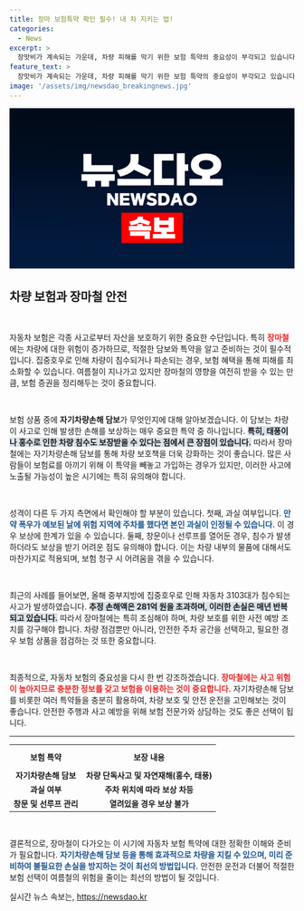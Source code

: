```yaml
---
title: 장마 보험특약 확인 필수! 내 차 지키는 법!
categories:
  - News
excerpt: >
  장맛비가 계속되는 가운데, 차량 피해를 막기 위한 보험 특약의 중요성이 부각되고 있습니다. 자기차량손해 담보 특약으로 침수 피해를 보상받으려면 사전 확인이 필수! 위험 지역 주차와 창문 개방에 주의하세요.
feature_text: >
  장맛비가 계속되는 가운데, 차량 피해를 막기 위한 보험 특약의 중요성이 부각되고 있습니다. 자기차량손해 담보 특약으로 침수 피해를 보상받으려면 사전 확인이 필수! 위험 지역 주차와 창문 개방에 주의하세요.
image: '/assets/img/newsdao_breakingnews.jpg'
---
```


<p><img src="/assets/img/newsdao_breakingnews.jpg" alt="koreaapp 속보" /></p>

<h2 data-ke-size="size26">차량 보험과 장마철 안전</h2>

<p data-ke-size="size16">&nbsp;</p>

<p>자동차 보험은 각종 사고로부터 자산을 보호하기 위한 중요한 수단입니다. 특히 <b><span style="color: #ee2323;">장마철</span></b>에는 차량에 대한 위험이 증가하므로, 적절한 담보와 특약을 알고 준비하는 것이 필수적입니다. 집중호우로 인해 차량이 침수되거나 파손되는 경우, 보험 혜택을 통해 피해를 최소화할 수 있습니다. 여름철이 지나가고 있지만 장마철의 영향을 여전히 받을 수 있는 만큼, 보험 증권을 정리해두는 것이 중요합니다. </p>

<p data-ke-size="size16">&nbsp;</p>

<p>보험 상품 중에 <strong>자기차량손해 담보</strong>가 무엇인지에 대해 알아보겠습니다. 이 담보는 차량이 사고로 인해 발생한 손해를 보상하는 매우 중요한 특약 중 하나입니다. <b><span style="background-color: #21538527;">특히, 태풍이나 홍수로 인한 차량 침수도 보장받을 수 있다는 점에서 큰 장점이 있습니다.</span></b> 따라서 장마철에는 자기차량손해 담보를 통해 차량 보호책을 더욱 강화하는 것이 좋습니다. 많은 사람들이 보험료를 아끼기 위해 이 특약을 빼놓고 가입하는 경우가 있지만, 이러한 사고에 노출될 가능성이 높은 시기에는 특히 유의해야 합니다. </p>

<p data-ke-size="size16">&nbsp;</p>

<p>성격이 다른 두 가지 측면에서 확인해야 할 부분이 있습니다. 첫째, 과실 여부입니다. <b><span style="color: #1a5490;">만약 폭우가 예보된 날에 위험 지역에 주차를 했다면 본인 과실이 인정될 수 있습니다.</span></b> 이 경우 보상에 한계가 있을 수 있습니다. 둘째, 창문이나 선루프를 열어둔 경우, 침수가 발생하더라도 보상을 받기 어려운 점도 유의해야 합니다. 이는 차량 내부의 물품에 대해서도 마찬가지로 적용되며, 보험 청구 시 어려움을 겪을 수 있습니다. </p>

<p data-ke-size="size16">&nbsp;</p>

<p>최근의 사례를 들어보면, 올해 중부지방에 집중호우로 인해 자동차 3103대가 침수되는 사고가 발생하였습니다. <b><span style="background-color: #21538527;">추정 손해액은 281억 원을 초과하며, 이러한 손실은 매년 반복되고 있습니다.</span></b> 따라서 장마철에는 특히 조심해야 하며, 차량 보호를 위한 사전 예방 조치를 강구해야 합니다. 차량 점검뿐만 아니라, 안전한 주차 공간을 선택하고, 필요한 경우 보험 상품을 점검하는 것 또한 중요합니다. </p>

<p data-ke-size="size16">&nbsp;</p>

<p>최종적으로, 자동차 보험의 중요성을 다시 한 번 강조하겠습니다. <b><span style="color: #ee2323;">장마철에는 사고 위험이 높아지므로 충분한 정보를 갖고 보험을 이용하는 것이 중요합니다.</span></b> 자기차량손해 담보를 비롯한 여러 특약들을 충분히 활용하여, 차량 보호 및 안전 운전을 고민해보는 것이 좋습니다. 안전한 주행과 사고 예방을 위해 보험 전문가와 상담하는 것도 좋은 선택이 됩니다. </p>

<hr>

<table style="width: 100%; border-collapse: collapse;">
   <tr>
      <th style="text-align: center; height: 34px;"><b>보험 특약</b></th>
      <th style="text-align: center; height: 34px;"><b>보장 내용</b></th>
   </tr>
   <tr>
      <td style="text-align: center; height: 17px;"><b>자기차량손해 담보</b></td>
      <td style="text-align: center; height: 17px;"><b>차량 단독사고 및 자연재해(홍수, 태풍)</b></td>
   </tr>
   <tr>
      <td style="text-align: center; height: 17px;"><b>과실 여부</b></td>
      <td style="text-align: center; height: 17px;"><b>주차 위치에 따라 보상 차등</b></td>
   </tr>
   <tr>
      <td style="text-align: center; height: 17px;"><b>창문 및 선루프 관리</b></td>
      <td style="text-align: center; height: 17px;"><b>열려있을 경우 보상 불가</b></td>
   </tr>
</table>

<p data-ke-size="size16">&nbsp;</p>

<p>결론적으로, 장마철이 다가오는 이 시기에 자동차 보험 특약에 대한 정확한 이해와 준비가 필요합니다. <b><span style="color: #1a5490;">자기차량손해 담보 등을 통해 효과적으로 차량을 지킬 수 있으며, 미리 준비하여 불필요한 손실을 방지하는 것이 최선의 방법입니다.</span></b> 안전한 운전과 더불어 적절한 보험 선택이 여름철의 위험을 줄이는 최선의 방법이 될 것입니다.</p>
실시간 뉴스 속보는, <a href="https://newsdao.kr" rel="dofollow">https://newsdao.kr</a>


